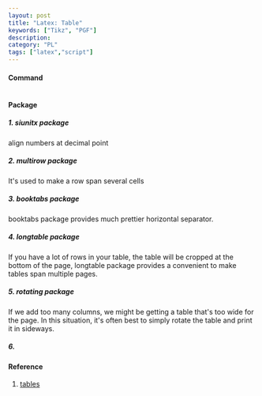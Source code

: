 ```yaml
---
layout: post
title: "Latex: Table"
keywords: ["Tikz", "PGF"]
description: 
category: "PL"
tags: ["latex","script"]
---
```

#### Command

```latex
```


#### Package

##### 1. siunitx package
align numbers at decimal point
##### 2. multirow package
It's used to make a row span several cells
##### 3. booktabs package
booktabs package provides much prettier horizontal separator. 
##### 4. longtable package
If you have a lot of rows in your table, the table will be cropped at the bottom of the page,
longtable package provides a convenient to make tables span multiple pages.
##### 5. rotating package
If we add too many columns, we might be getting a table that's too wide for the page. In this
situation, it's often best to simply rotate the table and print it in sideways.
##### 6. 



#### Reference
1. [tables](https://www.latex-tutorial.com/tutorials/tables/)
